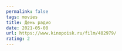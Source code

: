 ```yaml
---
permalink: false
tags: movies
title: День радио
date: 2021-05-08
url: https://www.kinopoisk.ru/film/402979/
rating: 2
---
```

